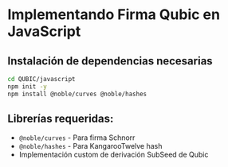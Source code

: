 # Implementando Firma Qubic en JavaScript

## Instalación de dependencias necesarias

```bash
cd QUBIC/javascript
npm init -y
npm install @noble/curves @noble/hashes
```

## Librerías requeridas:
- `@noble/curves` - Para firma Schnorr
- `@noble/hashes` - Para KangarooTwelve hash
- Implementación custom de derivación SubSeed de Qubic